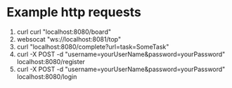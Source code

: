 # Example http requests
1. curl curl "localhost:8080/board"
2. websocat "ws://localhost:8081/top"
3. curl "localhost:8080/complete?url=task=SomeTask"
4. curl -X POST -d "username=yourUserName&password=yourPassword" localhost:8080/register
5. curl -X POST -d "username=yourUserName&password=yourPassword" localhost:8080/login
